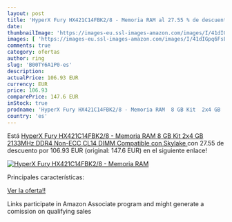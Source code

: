 ```yaml
---
layout: post
title: 'HyperX Fury HX421C14FBK2/8 - Memoria RAM al 27.55 % de descuento'
date: 
thumbnailImage: 'https://images-eu.ssl-images-amazon.com/images/I/41dIGpq6FsL._SL200_.jpg'
images: [ 'https://images-eu.ssl-images-amazon.com/images/I/41dIGpq6FsL._SL200_.jpg' ]
comments: true
category: ofertas
author: ring
slug: 'B00TY6A1P0-es'
description:
actualPrice: 106.93 EUR
currency: EUR
price: 106.93
comparePrice: 147.6 EUR
inStock: true
prodname: 'HyperX Fury HX421C14FBK2/8 - Memoria RAM  8 GB Kit  2x4 GB  2133MHz DDR4 Non-ECC CL14 DIMM  Compatible con Skylake '
country: 'es'
---
```


Está [HyperX Fury HX421C14FBK2/8 - Memoria RAM  8 GB Kit  2x4 GB  2133MHz DDR4 Non-ECC CL14 DIMM  Compatible con Skylake ](https://www.amazon.es/dp/B00TY6A1P0/?tag=tolees-21) con 27.55 de descuento por 106.93 EUR (original: 147.6 EUR) en el siguiente enlace!

[![HyperX Fury HX421C14FBK2/8 - Memoria RAM](https://images-eu.ssl-images-amazon.com/images/I/41dIGpq6FsL._SL200_.jpg)](https://www.amazon.es/dp/B00TY6A1P0/?tag=tolees-21)

Principales características:


[Ver la oferta!!](https://www.amazon.es/dp/B00TY6A1P0/?tag=tolees-21)

Links participate in Amazon Associate program and might generate a comission on qualifying sales


